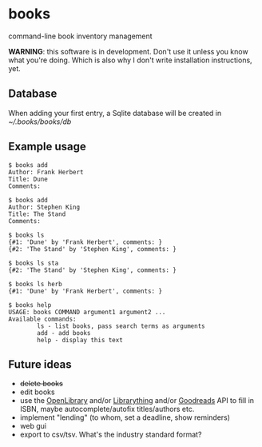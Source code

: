 books
=====

command-line book inventory management

**WARNING**: this software is in development. Don't use it unless you know what you're doing. Which is also why I don't write installation instructions, yet.

Database
--------

When adding your first entry, a Sqlite database will be created in *~/.books/books/db*

Example usage
-------------

    $ books add
    Author: Frank Herbert
    Title: Dune
    Comments:

    $ books add
    Author: Stephen King
    Title: The Stand
    Comments:
    
    $ books ls
    {#1: 'Dune' by 'Frank Herbert', comments: }
    {#2: 'The Stand' by 'Stephen King', comments: }

    $ books ls sta
    {#2: 'The Stand' by 'Stephen King', comments: }
    
    $ books ls herb
    {#1: 'Dune' by 'Frank Herbert', comments: }
    
    $ books help
    USAGE: books COMMAND argument1 argument2 ...
    Available commands:
        	ls - list books, pass search terms as arguments
        	add - add books
        	help - display this text
    

Future ideas
------------

* ~~delete books~~
* edit books
* use the [OpenLibrary](https://openlibrary.org/developers/api) and/or [Librarything](https://www.librarything.com/services/) and/or [Goodreads](https://www.goodreads.com/api) API to fill in ISBN, maybe autocomplete/autofix titles/authors etc.
* implement "lending" (to whom, set a deadline, show reminders)
* web gui
* export to csv/tsv. What's the industry standard format?
